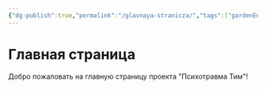 ```yaml
---
{"dg-publish":true,"permalink":"/glavnaya-stranicza/","tags":["gardenEntry"]}
---
```


# Главная страница
Добро пожаловать на главную страницу проекта "Психотравма Тим"!

